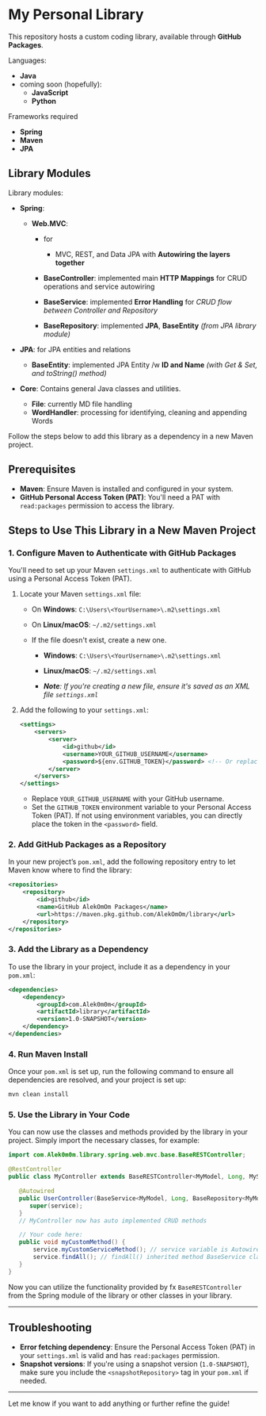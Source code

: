 
# My Personal Library

This repository hosts a custom coding library, available through **GitHub Packages**. 

Languages:
- **Java**
- coming soon (hopefully): 
    - **JavaScript**
    - **Python**

Frameworks required
- **Spring**
- **Maven**
- **JPA**

## Library Modules


Library modules:

- **Spring**:  
  - **Web.MVC**:   
    - for     
      - MVC, REST, and Data JPA with **Autowiring the layers together**
      
    - **BaseController**: implemented main **HTTP Mappings** for CRUD operations and service autowiring
    - **BaseService**: implemented **Error Handling** for _CRUD flow between Controller and Repository_
    - **BaseRepository**: implemented **JPA**, **BaseEntity** _(from JPA library module)_ 


- **JPA**: for JPA entities and relations 
  - **BaseEntity**: implemented JPA Entity /w **ID and Name** _(with Get & Set, and toString() method)_


- **Core**: Contains general Java classes and utilities.
   - **File**: currently MD file handling
   - **WordHandler**: processing for identifying, cleaning and appending Words

Follow the steps below to add this library as a dependency in a new Maven project.

## Prerequisites

- **Maven**: Ensure Maven is installed and configured in your system.
- **GitHub Personal Access Token (PAT)**: You'll need a PAT with `read:packages` permission to access the library.

## Steps to Use This Library in a New Maven Project

### 1. **Configure Maven to Authenticate with GitHub Packages**

You'll need to set up your Maven `settings.xml` to authenticate with GitHub using a Personal Access Token (PAT).

1. Locate your Maven `settings.xml` file:
    - On **Windows**: `C:\Users\<YourUsername>\.m2\settings.xml`
    - On **Linux/macOS**: `~/.m2/settings.xml`

    - If the file doesn't exist, create a new one.
      - **Windows**: `C:\Users\<YourUsername>\.m2\settings.xml`
      - **Linux/macOS**: `~/.m2/settings.xml`

       - _**Note**: If you're creating a new file, ensure it's saved as an XML file `settings.xml`_      
        


2. Add the following to your `settings.xml`:

   ```xml
   <settings>
       <servers>
           <server>
               <id>github</id>
               <username>YOUR_GITHUB_USERNAME</username>
               <password>${env.GITHUB_TOKEN}</password> <!-- Or replace with your PAT -->
           </server>
       </servers>
   </settings>
   ```

    - Replace `YOUR_GITHUB_USERNAME` with your GitHub username.
    - Set the `GITHUB_TOKEN` environment variable to your Personal Access Token (PAT). If not using environment variables, you can directly place the token in the `<password>` field.

### 2. **Add GitHub Packages as a Repository**

In your new project’s `pom.xml`, add the following repository entry to let Maven know where to find the library:

```xml
<repositories>
    <repository>
        <id>github</id>
        <name>GitHub AlekOmOm Packages</name>
        <url>https://maven.pkg.github.com/AlekOmOm/library</url>
    </repository>
</repositories>
```

### 3. **Add the Library as a Dependency**

To use the library in your project, include it as a dependency in your `pom.xml`:

```xml
<dependencies>
    <dependency>
        <groupId>com.Alek0m0m</groupId>
        <artifactId>library</artifactId>
        <version>1.0-SNAPSHOT</version>
    </dependency>
</dependencies>
```

### 4. **Run Maven Install**

Once your `pom.xml` is set up, run the following command to ensure all dependencies are resolved, and your project is set up:

```bash
mvn clean install
```

### 5. **Use the Library in Your Code**

You can now use the classes and methods provided by the library in your project. Simply import the necessary classes, for example:

```java
import com.Alek0m0m.library.spring.web.mvc.base.BaseRESTController;

@RestController
public class MyController extends BaseRESTController<MyModel, Long, MyService>  {

   @Autowired
   public UserController(BaseService<MyModel, Long, BaseRepository<MyModel, Long>> service) {
      super(service);
   }
   // MyController now has auto implemented CRUD methods

   // Your code here:
   public void myCustomMethod() {
       service.myCustomServiceMethod(); // service variable is Autowired and Accessible in MyController
       service.findAll(); // findAll() inherited method BaseService class
   }
}
```

Now you can utilize the functionality provided by fx `BaseRESTController` from the Spring module of the library or other classes in your library.

---

## Troubleshooting

- **Error fetching dependency**: Ensure the Personal Access Token (PAT) in your `settings.xml` is valid and has `read:packages` permission.
- **Snapshot versions**: If you're using a snapshot version (`1.0-SNAPSHOT`), make sure you include the `<snapshotRepository>` tag in your `pom.xml` if needed.

---

Let me know if you want to add anything or further refine the guide!